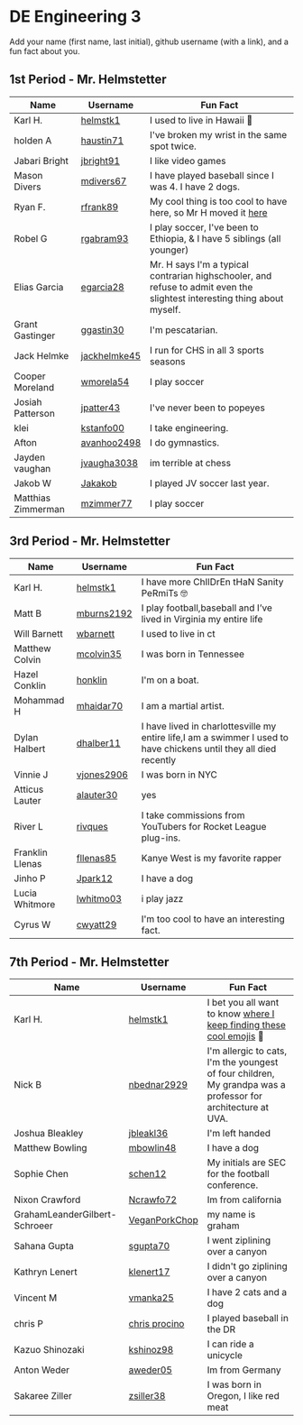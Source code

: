 # DE Engineering 3

Add your name (first name, last initial), github username (with a link), and a fun fact about you.

## 1st Period - Mr. Helmstetter
Name | Username | Fun Fact
--- | --- | ---
Karl H. | [helmstk1](https://github.com/helmstk1) | I used to live in Hawaii :palm_tree:
holden A| [haustin71](https://github.com/haustin71?tab=repositories) | I've broken my wrist in the same spot twice.
Jabari Bright | [jbright91](https://github.com/jbright91/CircuitPython) | I like video games
Mason Divers | [mdivers67](https://github.com/MasonD552) | I have played baseball since I was 4. I have 2 dogs.
Ryan F. | [rfrank89](https://github.com/rfranck89/CircuitPython) | My cool thing is too cool to have here, so Mr H moved it [here](https://docs.google.com/spreadsheets/d/1Jn0Fxh5ePfnUjrnbjAwtEVyjhfd7f7Z6N0Z7KEDHAzA/edit?usp=sharing) 
Robel G | [rgabram93](https://github.com/rgabramedhin93?tab=repositories) | I play soccer, I've been to Ethiopia, & I have 5 siblings (all younger)
Elias Garcia | [egarcia28](https://github.com/egarcia28/CircuitPython) | Mr. H says I'm a typical contrarian highschooler, and refuse to admit even the slightest interesting thing about myself.
Grant Gastinger | [ggastin30](https://github.com/ggastin30/CPython) | I'm pescatarian.
Jack Helmke | [jackhelmke45](https://github.com/jhelmke45/CircuitPython) | I run for CHS in all 3 sports seasons
Cooper Moreland | [wmorela54](https://github.com/Cooper-Moreland/EngNotebook3) | I play soccer
Josiah Patterson | [jpatter43](https://github.com/jpatter43?tab=repositories) | I've never been to popeyes
klei  | [kstanfo00](https://github.com/kstanfo00?tab=repositories) | I take engineering.
Afton | [avanhoo2498](https://github.com/Avanhoo?tab=repositories) | I do gymnastics.
Jayden vaughan | [jvaugha3038](https://github.com/jvaugha3038?tab=repositories) | im terrible at chess
Jakob W | [Jakakob](https://github.com/Jweder06/circuitpython-) | I played JV soccer last year.
Matthias Zimmerman | [mzimmer77](https://github.com/mzimmer77?tab=repositories) | I play soccer

## 3rd Period - Mr. Helmstetter
Name | Username | Fun Fact
--- | --- | ---
Karl H. | [helmstk1](https://github.com/helmstk1) | I have more ChIlDrEn tHaN Sanity PeRmiTs :nerd_face:
Matt B | [mburns2192](https://github.com/Mburns2192/CircuitPython) | I play football,baseball and I’ve lived in Virginia my entire life 
Will Barnett  | [wbarnett](https://github.com/wbarnet76/circuitpythone) | I used to live in ct
Matthew Colvin | [mcolvin35](https://github.com/mcolvin35/circuit-python) | I was born in Tennessee
Hazel Conklin | [honklin](https://github.com/honklin/) | I'm on a boat.
Mohammad H| [mhaidar70](https://github.com/mhaidar70?tab=repositories) | I am a martial artist. 
Dylan Halbert  | [dhalber11](https://github.com/dhalber11/CircuitPython.git) | I have lived in charlottesville my entire life,I am a swimmer I used to have chickens until they all died recently
Vinnie J| [vjones2906](https://github.com/vjones2906?tab=repositories) | I was born in NYC
Atticus Lauter | [alauter30](https://github.com/alauter30?tab=repositories) | yes
River L | [rivques](https://rivques.dev/) | I take commissions from YouTubers for Rocket League plug-ins.
Franklin Llenas | [fllenas85](https://github.com/fllenas85/FirstTest) | Kanye West is my favorite rapper 
Jinho P | [Jpark12](https://github.com/Jpark27614/CircuitPython) | I have a dog
Lucia Whitmore | [lwhitmo03](https://github.com/lwhitmo?tab=repositories) | i play jazz
Cyrus W | [cwyatt29](https://github.com/cwyatt29?tab=repositories) | I'm too cool to have an interesting fact.

## 7th Period - Mr. Helmstetter
Name | Username | Fun Fact
--- | --- | ---
Karl H. | [helmstk1](https://github.com/helmstk1) | I bet you all want to know [where I keep finding these cool emojis](https://github.com/ikatyang/emoji-cheat-sheet) :mechanical_arm:
Nick B | [nbednar2929](https://github.com/nbednar2929/CircuitPython) | I'm allergic to cats, I'm the youngest of four children, My grandpa was a professor for architecture at UVA.
Joshua Bleakley | [jbleakl36](https://github.com/jbleakl36/CircuitPython) | I'm left handed
Matthew Bowling | [mbowlin48](https://github.com/matthewbowling123/CPython) | I have a dog
Sophie Chen | [schen12](https://github.com/sechen12/CircutPython) | My initials are SEC for the football conference.
Nixon Crawford| [Ncrawfo72](https://github.com/Ncrawfo72/CircuitPython) | Im from california
GrahamLeanderGilbert-Schroeer | [VeganPorkChop](https://github.com/VeganPorkChop/CircutPython) | my name is graham
Sahana Gupta | [sgupta70](https://github.com/sgupta70?tab=repositories) | I went ziplining over a canyon 
Kathryn Lenert | [klenert17](https://github.com/klenert17?tab=repositories) | I didn't go ziplining over a canyon
Vincent M | [vmanka25](https://github.com/vmanka25) | I have 2 cats and a dog
chris P | [chris procino](https://github.com/cprocino/servo) | I played baseball in the DR
Kazuo Shinozaki | [kshinoz98](https://github.com/kshinoz98/CircuitPython) | I can ride a unicycle
Anton Weder | [aweder05](https://github.com/aweder05/CircuitPython) | Im from Germany 
Sakaree Ziller | [zsiller38](https://github.com/zsiller38/CircuitPython) | I was born in Oregon, I like red meat
